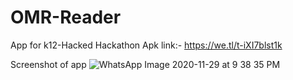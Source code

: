 # OMR-Reader
App for k12-Hacked Hackathon 
Apk link:- https://we.tl/t-iXI7blst1k


Screenshot of app
![WhatsApp Image 2020-11-29 at 9 38 35 PM](https://user-images.githubusercontent.com/40588354/100547712-34f2bc00-328e-11eb-97f5-8c28c6c13d09.jpeg)
